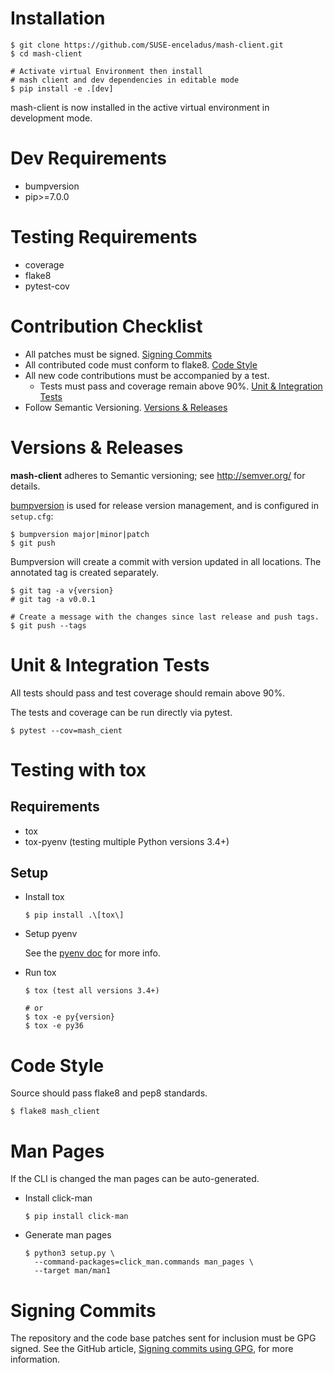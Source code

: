 Installation
============

```shell
$ git clone https://github.com/SUSE-enceladus/mash-client.git
$ cd mash-client

# Activate virtual Environment then install
# mash client and dev dependencies in editable mode
$ pip install -e .[dev]
```

mash-client is now installed in the active virtual environment in development
mode.

Dev Requirements
================

- bumpversion
- pip\>=7.0.0

Testing Requirements
====================

- coverage
- flake8
- pytest-cov

Contribution Checklist
======================

- All patches must be signed. [Signing Commits](#signing-commits)
- All contributed code must conform to flake8. [Code Style](#code-style)
- All new code contributions must be accompanied by a test.
    - Tests must pass and coverage remain above 90%. [Unit & Integration Tests](#unit-&-integration-tests)
- Follow Semantic Versioning. [Versions & Releases](#versions-&-releases)

Versions & Releases
===================

**mash-client** adheres to Semantic versioning; see <http://semver.org/> for
details.

[bumpversion](https://pypi.python.org/pypi/bumpversion/) is used for
release version management, and is configured in `setup.cfg`:

```shell
$ bumpversion major|minor|patch
$ git push
```

Bumpversion will create a commit with version updated in all locations.
The annotated tag is created separately.

```shell
$ git tag -a v{version}
# git tag -a v0.0.1

# Create a message with the changes since last release and push tags.
$ git push --tags
```

Unit & Integration Tests
========================

All tests should pass and test coverage should remain above 90%.

The tests and coverage can be run directly via pytest.

```shell
$ pytest --cov=mash_cient
```

Testing with tox
================

Requirements
------------

- tox
- tox-pyenv (testing multiple Python versions 3.4+)

Setup
-----

- Install tox
    
    ```shell
    $ pip install .\[tox\]
    ```

- Setup pyenv

    See the [pyenv doc](https://github.com/pyenv/pyenv#installation) for
    more info.

- Run tox

    ```shell
    $ tox (test all versions 3.4+)

    # or
    $ tox -e py{version}
    $ tox -e py36
    ```

Code Style
==========

Source should pass flake8 and pep8 standards.

```shell
$ flake8 mash_client
```

Man Pages
=========

If the CLI is changed the man pages can be auto-generated.

-   Install click-man
    
    ```shell
    $ pip install click-man
    ```

-   Generate man pages

    ```shell
    $ python3 setup.py \
      --command-packages=click_man.commands man_pages \
      --target man/man1
    ```

Signing Commits
===============

The repository and the code base patches sent for inclusion must be GPG
signed. See the GitHub article, [Signing commits using
GPG](https://help.github.com/articles/signing-commits-using-gpg/), for
more information.
